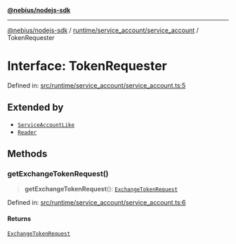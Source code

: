 [**@nebius/nodejs-sdk**](../../../../README.md)

***

[@nebius/nodejs-sdk](../../../../README.md) / [runtime/service\_account/service\_account](../README.md) / TokenRequester

# Interface: TokenRequester

Defined in: [src/runtime/service\_account/service\_account.ts:5](https://github.com/nebius/nodejs-sdk/blob/2ec552fb564ad8fdbf78c4eb6e73ce9101501e8a/src/runtime/service_account/service_account.ts#L5)

## Extended by

- [`ServiceAccountLike`](ServiceAccountLike.md)
- [`Reader`](Reader.md)

## Methods

### getExchangeTokenRequest()

> **getExchangeTokenRequest**(): [`ExchangeTokenRequest`](../../../../generated/nebius/iam/v1/interfaces/ExchangeTokenRequest.md)

Defined in: [src/runtime/service\_account/service\_account.ts:6](https://github.com/nebius/nodejs-sdk/blob/2ec552fb564ad8fdbf78c4eb6e73ce9101501e8a/src/runtime/service_account/service_account.ts#L6)

#### Returns

[`ExchangeTokenRequest`](../../../../generated/nebius/iam/v1/interfaces/ExchangeTokenRequest.md)
